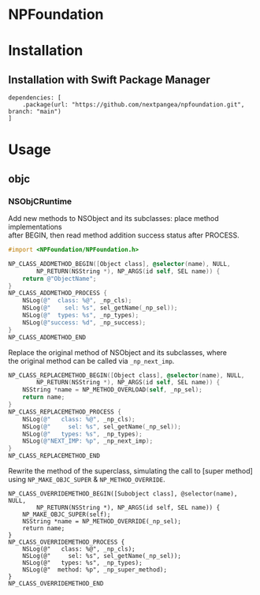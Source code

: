 NPFoundation
===

# Installation
## Installation with Swift Package Manager
```
dependencies: [
    .package(url: "https://github.com/nextpangea/npfoundation.git", branch: "main")
]
```

# Usage

## objc
### NSObjCRuntime
Add new methods to NSObject and its subclasses: place method implementations  
after BEGIN, then read method addition success status after PROCESS.
```Objective-C
#import <NPFoundation/NPFoundation.h>

NP_CLASS_ADDMETHOD_BEGIN([Object class], @selector(name), NULL, 
        NP_RETURN(NSString *), NP_ARGS(id self, SEL name)) {
    return @"ObjectName";
}
NP_CLASS_ADDMETHOD_PROCESS {
    NSLog(@"  class: %@", _np_cls);
    NSLog(@"    sel: %s", sel_getName(_np_sel));
    NSLog(@"  types: %s", _np_types);
    NSLog(@"success: %d", _np_success);
}
NP_CLASS_ADDMETHOD_END

```
Replace the original method of NSObject and its subclasses, where  
the original method can be called via `_np_next_imp`.
```Objective-C
NP_CLASS_REPLACEMETHOD_BEGIN([Object class], @selector(name), NULL, 
        NP_RETURN(NSString *), NP_ARGS(id self, SEL name)) {
    NSString *name = NP_METHOD_OVERLOAD(self, _np_sel);
    return name;
}
NP_CLASS_REPLACEMETHOD_PROCESS {
    NSLog(@"   class: %@", _np_cls);
    NSLog(@"     sel: %s", sel_getName(_np_sel));
    NSLog(@"   types: %s", _np_types);
    NSLog(@"NEXT_IMP: %p", _np_next_imp);
}
NP_CLASS_REPLACEMETHOD_END
```

Rewrite the method of the superclass, simulating the call to [super method] 
using `NP_MAKE_OBJC_SUPER` & `NP_METHOD_OVERRIDE`.
```
NP_CLASS_OVERRIDEMETHOD_BEGIN([Subobject class], @selector(name), NULL, 
        NP_RETURN(NSString *), NP_ARGS(id self, SEL name)) {
    NP_MAKE_OBJC_SUPER(self);
    NSString *name = NP_METHOD_OVERRIDE(_np_sel);
    return name;
}
NP_CLASS_OVERRIDEMETHOD_PROCESS {
    NSLog(@"   class: %@", _np_cls);
    NSLog(@"     sel: %s", sel_getName(_np_sel));
    NSLog(@"   types: %s", _np_types);
    NSLog(@"  method: %p", _np_super_method);
}
NP_CLASS_OVERRIDEMETHOD_END
```
